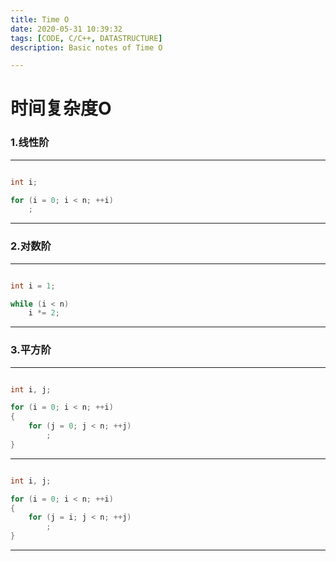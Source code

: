 ```yaml
---
title: Time O
date: 2020-05-31 10:39:32
tags: [CODE, C/C++, DATASTRUCTURE]
description: Basic notes of Time O

---
```


# 时间复杂度O

### 1.线性阶

- - - -

```c

int i;

for (i = 0; i < n; ++i)
	;

```

- - - -

### 2.对数阶

- - - -

```c

int i = 1;

while (i < n)
	i *= 2;

```

- - - -

### 3.平方阶

- - - -

```c

int i, j;

for (i = 0; i < n; ++i)
{
	for (j = 0; j < n; ++j)
		;
}

```

- - - -

```c

int i, j;

for (i = 0; i < n; ++i)
{
	for (j = i; j < n; ++j)
		;
}

```

- - - -

